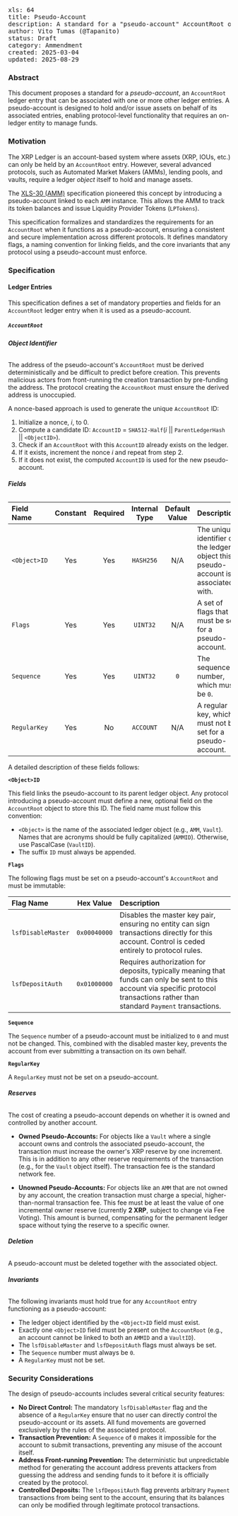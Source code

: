 <pre>
xls: 64
title: Pseudo-Account
description: A standard for a "pseudo-account" AccountRoot object to be associated with one or more ledger entries.
author: Vito Tumas (@Tapanito)
status: Draft
category: Ammendment
created: 2025-03-04
updated: 2025-08-29
</pre>

### Abstract

This document proposes a standard for a *pseudo-account*, an `AccountRoot` ledger entry that can be associated with one or more other ledger entries. A pseudo-account is designed to hold and/or issue assets on behalf of its associated entries, enabling protocol-level functionality that requires an on-ledger entity to manage funds.

### Motivation

The XRP Ledger is an account-based system where assets (XRP, IOUs, etc.) can only be held by an `AccountRoot` entry. However, several advanced protocols, such as Automated Market Makers (AMMs), lending pools, and vaults, require a ledger *object* itself to hold and manage assets.

The [XLS-30 (AMM)](https://github.com/XRPLF/XRPL-Standards/tree/master/XLS-0030-automated-market-maker#readme) specification pioneered this concept by introducing a pseudo-account linked to each `AMM` instance. This allows the AMM to track its token balances and issue Liquidity Provider Tokens (`LPTokens`).

This specification formalizes and standardizes the requirements for an `AccountRoot` when it functions as a pseudo-account, ensuring a consistent and secure implementation across different protocols. It defines mandatory flags, a naming convention for linking fields, and the core invariants that any protocol using a pseudo-account must enforce.

### Specification

#### Ledger Entries

This specification defines a set of mandatory properties and fields for an `AccountRoot` ledger entry when it is used as a pseudo-account.

##### **`AccountRoot`**

###### **Object Identifier**

The address of the pseudo-account's `AccountRoot` must be derived deterministically and be difficult to predict before creation. This prevents malicious actors from front-running the creation transaction by pre-funding the address. The protocol creating the `AccountRoot` must ensure the derived address is unoccupied.

A nonce-based approach is used to generate the unique `AccountRoot` ID:

1. Initialize a nonce, $i$, to $0$.
2. Compute a candidate ID: `AccountID` = `SHA512-Half`($i$ || `ParentLedgerHash` || `<ObjectID>`).
3. Check if an `AccountRoot` with this `AccountID` already exists on the ledger.
4. If it exists, increment the nonce $i$ and repeat from step 2.
5. If it does not exist, the computed `AccountID` is used for the new pseudo-account.

###### **Fields**

| Field Name | Constant | Required | Internal Type | Default Value | Description |
| :--- | :---: | :---: | :---: | :---: | :--- |
| `<Object>ID` | Yes | Yes | `HASH256` | N/A | The unique identifier of the ledger object this pseudo-account is associated with. |
| `Flags` | Yes | Yes | `UINT32` | N/A | A set of flags that must be set for a pseudo-account. |
| `Sequence` | Yes | Yes | `UINT32` | `0` | The sequence number, which must be `0`. |
| `RegularKey` | Yes | No | `ACCOUNT` | N/A | A regular key, which must not be set for a pseudo-account. |

A detailed description of these fields follows:

**`<Object>ID`**

This field links the pseudo-account to its parent ledger object. Any protocol introducing a pseudo-account must define a new, optional field on the `AccountRoot` object to store this ID. The field name must follow this convention:

* `<Object>` is the name of the associated ledger object (e.g., `AMM`, `Vault`). Names that are acronyms should be fully capitalized (`AMMID`). Otherwise, use PascalCase (`VaultID`).
* The suffix `ID` must always be appended.

**`Flags`**

The following flags must be set on a pseudo-account's `AccountRoot` and must be immutable:

| Flag Name | Hex Value | Description |
| :--- | :---: | :--- |
| `lsfDisableMaster` | `0x00040000` | Disables the master key pair, ensuring no entity can sign transactions directly for this account. Control is ceded entirely to protocol rules. |
| `lsfDepositAuth` | `0x01000000` | Requires authorization for deposits, typically meaning that funds can only be sent to this account via specific protocol transactions rather than standard `Payment` transactions. |

**`Sequence`**

The `Sequence` number of a pseudo-account must be initialized to `0` and must not be changed. This, combined with the disabled master key, prevents the account from ever submitting a transaction on its own behalf.

**`RegularKey`**

A `RegularKey` must not be set on a pseudo-account.

###### **Reserves**

The cost of creating a pseudo-account depends on whether it is owned and controlled by another account.

* **Owned Pseudo-Accounts:** For objects like a `Vault` where a single account owns and controls the associated pseudo-account, the transaction must increase the owner's XRP reserve by one increment. This is in addition to any other reserve requirements of the transaction (e.g., for the `Vault` object itself). The transaction fee is the standard network fee.

* **Unowned Pseudo-Accounts:** For objects like an `AMM` that are not owned by any account, the creation transaction must charge a special, higher-than-normal transaction fee. This fee must be at least the value of one incremental owner reserve (currently **2 XRP**, subject to change via Fee Voting). This amount is burned, compensating for the permanent ledger space without tying the reserve to a specific owner.

###### **Deletion**

A pseudo-account must be deleted together with the associated object.

###### **Invariants**

The following invariants must hold true for any `AccountRoot` entry functioning as a pseudo-account:

* The ledger object identified by the `<Object>ID` field must exist.
* Exactly one `<Object>ID` field must be present on the `AccountRoot` (e.g., an account cannot be linked to both an `AMMID` and a `VaultID`).
* The `lsfDisableMaster` and `lsfDepositAuth` flags must always be set.
* The `Sequence` number must always be `0`.
* A `RegularKey` must not be set.

### Security Considerations

The design of pseudo-accounts includes several critical security features:

* **No Direct Control:** The mandatory `lsfDisableMaster` flag and the absence of a `RegularKey` ensure that no user can directly control the pseudo-account or its assets. All fund movements are governed exclusively by the rules of the associated protocol.
* **Transaction Prevention:** A `Sequence` of `0` makes it impossible for the account to submit transactions, preventing any misuse of the account itself.
* **Address Front-running Prevention:** The deterministic but unpredictable method for generating the account address prevents attackers from guessing the address and sending funds to it before it is officially created by the protocol.
* **Controlled Deposits:** The `lsfDepositAuth` flag prevents arbitrary `Payment` transactions from being sent to the account, ensuring that its balances can only be modified through legitimate protocol transactions.